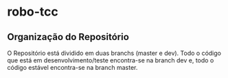 # robo-tcc

## Organização do Repositório

O Repositório está dividido em duas branchs (master e dev). Todo o código que está em desenvolvimento/teste encontra-se na branch dev e, todo o código estável encontra-se na branch master.
